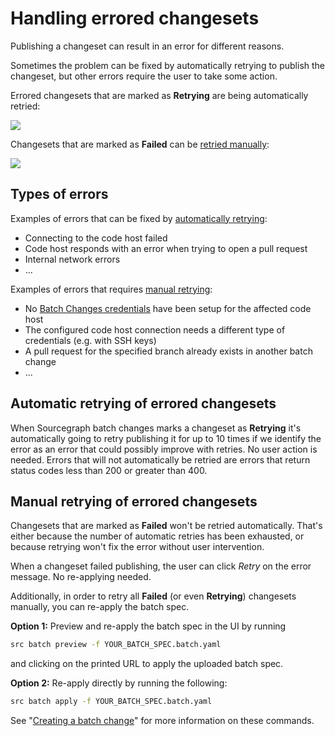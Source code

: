 # Handling errored changesets

Publishing a changeset can result in an error for different reasons.

Sometimes the problem can be fixed by automatically retrying to publish the changeset, but other errors require the user to take some action.

Errored changesets that are marked as **Retrying** are being automatically retried:

<img src="https://sourcegraphstatic.com/docs/images/batch_changes/retrying_changeset.png" class="screenshot">

Changesets that are marked as **Failed** can be [retried manually](#manual-retrying-of-errored-changesets):

<img src="https://sourcegraphstatic.com/docs/images/batch_changes/failed_changeset_retry.png" class="screenshot">

## Types of errors

Examples of errors that can be fixed by [automatically retrying](#automatic-retrying-of-errored-changesets):

- Connecting to the code host failed
- Code host responds with an error when trying to open a pull request
- Internal network errors
- ...

Examples of errors that requires [manual retrying](#manual-retrying-by-re-applying-the-batch-change-spec):

- No [Batch Changes credentials](configuring_credentials.md) have been setup for the affected code host
- The configured code host connection needs a different type of credentials (e.g. with SSH keys)
- A pull request for the specified branch already exists in another batch change
- ...

## Automatic retrying of errored changesets

When Sourcegraph batch changes marks a changeset as **Retrying** it's automatically going to retry publishing it for up to 10 times if we identify the error as an error that could possibly improve with retries. No user action is needed. Errors that will not automatically be retried are errors that return status codes less than 200 or greater than 400.

## Manual retrying of errored changesets

Changesets that are marked as **Failed** won't be retried automatically. That's either because the number of automatic retries has been exhausted, or because retrying won't fix the error without user intervention.

When a changeset failed publishing, the user can click _Retry_ on the error message. No re-applying needed.

Additionally, in order to retry all **Failed** (or even **Retrying**) changesets manually, you can re-apply the batch spec.

**Option 1:** Preview and re-apply the batch spec in the UI by running

```bash
src batch preview -f YOUR_BATCH_SPEC.batch.yaml
```

and clicking on the printed URL to apply the uploaded batch spec.

**Option 2:** Re-apply directly by running the following:

```bash
src batch apply -f YOUR_BATCH_SPEC.batch.yaml
```

See "[Creating a batch change](creating_a_batch_change.md)" for more information on these commands.
